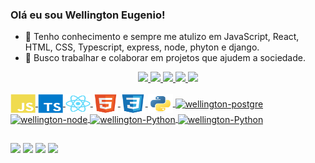 ### Olá eu sou Wellington Eugenio!

- 🌱 Tenho conhecimento e sempre me atulizo em JavaScript, React, HTML, CSS, Typescript, express, node, phyton e django.
- 💞️ Busco trabalhar e colaborar em projetos que ajudem a sociedade.
<div align="center" gap='1px'>
  <a href="https://github.com/wellinton-eugenio">
  <img  height="160em" src="https://github-readme-stats.vercel.app/api?username=wellinton-eugenio&hide=contribs,prs&show_icons=true&theme=algolia&include_all_commits=true&count_private=true"/>
  <img height="160em" src="https://github-readme-stats.vercel.app/api/top-langs/?username=wellinton-eugenio&layout=compact&langs_count=7&theme=algolia"/>
  <img height="160em" src="https://github-profile-summary-cards.vercel.app/api/cards/profile-details?username=wellinton-eugenio&theme=algolia"/>
  <img height="160em" src="http://github-profile-summary-cards.vercel.app/api/cards/repos-per-language?username=wellinton-eugenio&theme=algolia"/>
  <img height="160em" src="http://github-profile-summary-cards.vercel.app/api/cards/productive-time?username=wellinton-eugenio&theme=algolia&utcOffset=-3"/>  

  
</div>


<div style="display: inline_block"><br>
  <img align="center" alt="wellington-Js" height="30" width="40" src="https://raw.githubusercontent.com/devicons/devicon/master/icons/javascript/javascript-plain.svg">
  <img align="center" alt="wellington-Ts" height="30" width="40" src="https://raw.githubusercontent.com/devicons/devicon/master/icons/typescript/typescript-plain.svg">
  <img align="center" alt="wellington-React" height="30" width="40" src="https://raw.githubusercontent.com/devicons/devicon/master/icons/react/react-original.svg">
  <img align="center" alt="wellington-HTML" height="30" width="40" src="https://raw.githubusercontent.com/devicons/devicon/master/icons/html5/html5-original.svg">
  <img align="center" alt="wellington-CSS" height="30" width="40" src="https://raw.githubusercontent.com/devicons/devicon/master/icons/css3/css3-original.svg">
  <img align="center" alt="wellington-Python" height="30" width="40" src="https://raw.githubusercontent.com/devicons/devicon/master/icons/python/python-original.svg">
  <img align="center" alt="wellington-postgre" height="50" width="40" src="https://cdn.jsdelivr.net/gh/devicons/devicon/icons/postgresql/postgresql-original-wordmark.svg" />
  <img align="center" alt="wellington-node" height="60" width="80" src="https://cdn.jsdelivr.net/gh/devicons/devicon/icons/nodejs/nodejs-plain-wordmark.svg" />
  <img align="center" alt="wellington-Python" height="30" width="40" src="https://cdn.jsdelivr.net/gh/devicons/devicon/icons/django/django-plain.svg" />
  <img align="center" alt="wellington-Python" height="30" width="40" src="https://cdn.jsdelivr.net/gh/devicons/devicon/icons/git/git-plain.svg" />
  
</div>
  
  ##
 
<div> 
  <a href="https://api.whatsapp.com/send?phone=5562984190214&text=Ol%C3%A1,%20tudo%20bem?%20vi%20seu%20Github,%20tem%20um%20minuto?" target="_blank"><img src="https://img.shields.io/badge/WhatsApp-25D366?style=for-the-badge&logo=whatsapp&logoColor=white" target="_blank"></a>
  <a href="https://instagram.com/wellington.edepaula" target="_blank"><img src="https://img.shields.io/badge/-Instagram-%23E4405F?style=for-the-badge&logo=instagram&logoColor=white" target="_blank"></a>
  <a href = "mailto:wellington.eliteinfo@gmail.com"><img src="https://img.shields.io/badge/-Gmail-%23333?style=for-the-badge&logo=gmail&logoColor=white" target="_blank"></a>
  <a href="https://www.linkedin.com/in/wellington-depaula" target="_blank"><img src="https://img.shields.io/badge/-LinkedIn-%230077B5?style=for-the-badge&logo=linkedin&logoColor=white" target="_blank"></a> 
  
</div>
